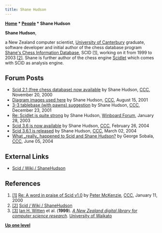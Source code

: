 ```yaml
---
title: Shane Hudson
---
```

**[Home](Home "Home") \* [People](People "People") \* Shane Hudson**


**Shane Hudson**,  

a New Zealand computer scientist, [University of Canterbury](https://en.wikipedia.org/wiki/University_of_Canterbury) graduate, software developer and initial author of the chess database program [Shane's Chess Information Database](SCID "SCID"), SCID <a id="cite-note-1" href="#cite-ref-1">[1]</a>, working on it from 1999 to 2003 <a id="cite-note-2" href="#cite-ref-2">[2]</a>. 
Shane is further author of the chess engine [Scidlet](index.php?title=Scidlet&action=edit&redlink=1 "Scidlet (page does not exist)") which comes with SCID as analysis engine.



## Forum Posts


* [Scid 2.1 (free chess database) now available](https://www.stmintz.com/ccc/index.php?id=140108) by Shane Hudson, [CCC](CCC "CCC"), November 20, 2000
 * [Diagram images used here](https://www.stmintz.com/ccc/index.php?id=183669) by Shane Hudson, [CCC](CCC "CCC"), August 15, 2001 
* [3-3 tablebase (with pawns) suggestion](https://www.stmintz.com/ccc/index.php?id=203322) by Shane Hudson, [CCC](CCC "CCC"), December 23, 2001
* [Re: Scidlet is quite strong](http://www.open-aurec.com/wbforum/viewtopic.php?f=18&t=40985&start=6) by Shane Hudson, [Winboard Forum](Computer_Chess_Forums "Computer Chess Forums"), January 28, 2003
* [Scid 3.6 is now available](https://www.stmintz.com/ccc/index.php?id=351518) by Shane Hudson, [CCC](CCC "CCC"), February 26, 2004
* [Scid 3.6.1 is released](https://www.stmintz.com/ccc/index.php?id=352457) by Shane Hudson, [CCC](CCC "CCC"), March 02, 2004
* [What \_really\_ happened to Scid and Shane Hudson?](https://www.stmintz.com/ccc/index.php?id=369043) by George Sobala, [CCC](CCC "CCC"), June 05, 2004


## External Links


* [Scid / Wiki / ShaneHudson](https://sourceforge.net/p/scid/wiki/ShaneHudson/)


## References


1. <a id="cite-ref-1" href="#cite-note-1">[1]</a> [Re: A word in praise of Scid v1.0](https://www.stmintz.com/ccc/index.php?id=87785) by [Peter McKenzie](Peter_McKenzie "Peter McKenzie"), [CCC](CCC "CCC"), January 11, 2000
2. <a id="cite-ref-2" href="#cite-note-2">[2]</a> [Scid / Wiki / ShaneHudson](https://sourceforge.net/p/scid/wiki/ShaneHudson/)
3. <a id="cite-ref-3" href="#cite-note-3">[3]</a>  [Ian H. Witten](Ian_H._Witten "Ian H. Witten") et al. (**1999**). *[A New Zealand digital library for computer science research](https://www.researchgate.net/publication/2827763_A_New_Zealand_digital_library_for_computer_science_research)*. [University of Waikato](https://en.wikipedia.org/wiki/University_of_Waikato)

**[Up one level](People "People")**







 
